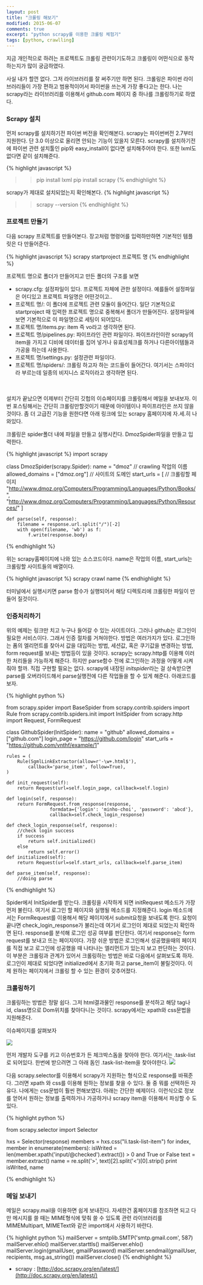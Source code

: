 ```yaml
---
layout: post
title: "크롤링 해보기"
modified: 2015-06-07
comments: true
excerpt: "python scrapy를 이용한 크롤링 체험기"
tags: [python, crawlling]
---
```


지금 개인적으로 하려는 프로젝트도 크롤링 관련이기도하고 크롤링이 어떤식으로 동작하는지가 많이 궁금하였다. 

사실 내가 할껀 없다. 그저 라이브러리를 잘 써주기만 하면 된다. 크롤링은 파이썬 라이브러리들이 가장 편하고 범용적이어서 파이썬을 쓰는게 가장 좋다고는 한다. 나는 scrapy라는 라이브러리를 이용해서 github.com 페이지 중 하나를 크롤링하기로 하였다. 


### Scrapy 설치

먼저 scrapy를 설치하기전 파이썬 버전을 확인해본다. scrapy는 파이썬버전 2.7부터 지원한다. 단 3.0 이상으로 올리면 안되는 기능이 있을지 모른다. scrapy를 설치하기전에 파이썬 관련 설치툴인 pip와 easy_install이 없다면 설치해주어야 한다. 또한 lxml도 없다면 같이 설치해준다. 

{% highlight javascript %}
>> pip install lxml
>> pip install scrapy
{% endhighlight %} 

scrapy가 제대로 설치되었는지 확인해본다.
{% highlight javascript %}
>> scrapy --version
{% endhighlight %} 


### 프로젝트 만들기

다음 scrapy 프로젝트를 만들어본다. 장고처럼 명령어를 입력하만하면 기본적인 템플릿은 다 만들어준다.

{% highlight javascript %}
scrapy startproject 프로젝트 명 
{% endhighlight %} 

프로젝트 명으로 폴더가 만들어지고 만든 폴더의 구조를 보면 

* scrapy.cfg: 설정파일이 있다. 프로젝트 자체에 관한 설정이다. 예를들어 설정파일은 어디있고 프로젝트 파일명은 어떤것이고..
* 프로젝트 명/: 이 폴더에 프로젝트 관련 모듈이 들어간다. 일단 기본적으로 startproject 때 입력한 프로젝트 명으로 중복해서 폴더가 만들어진다. 설정파일에 보면 기본적으로 이 파일명으로 세팅이 되어있다. 
* 프로젝트 명/items.py: item 즉 vo라고 생각하면 된다. 
* 프로젝트 명/pipelines.py: 파이프라인 관련 파일이다. 파이프라인이란 scrapy의 item을 가지고 디비에 데이터를 집어 넣거나 유효성체크를 하거나 다른아이템들과 가공을 하는데 사용한다. 
* 프로젝트 명/settings.py: 설정관련 파일이다. 
* 프로젝트 명/spiders/: 크롤링 하고자 하는 코드들이 들어간다. 여기서는 스파이더라 부르는데 일종의 비지니스 로직이라고 생각하면 된다. 

<br/><br/>
설치가 끝났으면 이제부터 간단히 깃헙의 이슈페이지를 크롤링해서 메일을 보내보자. 이번 포스팅해서는 간단히 크롤링만할것이기 때문에 아이템이나 파이프라인은 쓰지 않을 것이다. 좀 더 고급진 기능을 원한다면 아래 링크에 있는 scrapy 홈페이지에 자.세.히 나와있다. 

크롤링은 spider폴더 내에 파일을 만들고 실행시킨다. DmozSpider파일을 만들고 입력한다.

{% highlight javascript %}
import scrapy

class DmozSpider(scrapy.Spider):
    name = "dmoz" // crawling 작업의 이름
    allowed_domains = ["dmoz.org"] // 사이트의 도메인 
    start_urls = [ // 크롤링할 페이지
        "http://www.dmoz.org/Computers/Programming/Languages/Python/Books/",
        "http://www.dmoz.org/Computers/Programming/Languages/Python/Resources/"
    ]

    def parse(self, response):
        filename = response.url.split("/")[-2]
        with open(filename, 'wb') as f:
            f.write(response.body)
{% endhighlight %} 

위는 scrapy홈페이지에 나와 있는 소스코드이다. name은 작업의 이름, start_urls는 크롤링할 사이트들의 배열이다. 

{% highlight javascript %}
scrapy crawl name
{% endhighlight %} 

터미널에서 실행시키면 parse 함수가 실행되어서 해당 디렉토리에 크롤링한 파일이 만들어 질것이다. 

### 인증처리하기 

위의 예제는 링크만 치고 누구나 들어갈 수 있는 사이트이다. 그러나 github는 로그인이 필요한 서비스이다. 그래서 인증 절차를 거쳐야한다. 방법은 여러가지가 있다. 로그인하는 폼의 엘리먼트를 찾아서 값을 대입하는 방법, 세션값, 혹은 쿠기값을 변경하는 방법, form request를 보내는 방법등이 있을 것이다. scrapy는 scrapy.http를 이용해 이러한 처리들을 가능하게 해준다. 하지만 parse함수 전에 로그인하는 과정을 어떻게 시켜줘야 할까. 직접 구현할 필요는 없다. scrapy에 내장된 *initspider*라는 걸 상속받으면 parse를 오버라이드해서 parse실행전에 다른 작업들을 할 수 있게 해준다. 아래코드를 보자. 

{% highlight python %}

from scrapy.spider import BaseSpider
from scrapy.contrib.spiders import Rule
from scrapy.contrib.spiders.init import InitSpider
from scrapy.http import Request, FormRequest

class GithubSpider(InitSpider):
	name = "github"
	allowed_domains = ["github.com"]
	login_page = "https://github.com/login"
	start_urls = "https://github.com/vnthf/example/1"

	rules = (
		Rule(SgmlLinkExtractor(allow=r'-\w+.html$'),
			callback='parse_item', follow=True),
	)

	def init_request(self):
		return Request(url=self.login_page, callback=self.login)

	def login(self, response):
		return FormRequest.from_response(response,
					formdata={'login': 'minho-choi', 'password': 'abcd'},
					callback=self.check_login_response)

	def check_login_response(self, response):
		//check login success
		if success
			return self.initialized()
		else
			return self.error()
	def initialized(self):
		return Request(url=self.start_urls, callback=self.parse_item)

	def parse_item(self, response):
		//doing parse
		
{% endhighlight %} 

Spider에서 InitSpider를 받는다. 크롤링을 시작하게 되면 initRequest 메소드가 가장 먼저 불린다. 여기서 로그인 할 페이지와 실행될 메소드를 지정해준다. login 메소드에서는 FormRequest를 이용해서 해당 페이지에서 submit요청을 보내도록 한다. 요청이 끝나면 check_login_response가 불리는데 여기서 로그인이 제대로 되었는지 확인하면 된다. response를 분석해 로그인 성공 여부를 판단한다. 여기서 response는 form request를 보내고 뜨는 페이지이다. 가장 쉬운 방법은 로그인해서 성공했을때의 페이지를 직접 보고 로그인에 성공했을 때 나타나는 엘리먼트가 있는지 보고 판단하는 것이다. 이 부분은 크롤링과 관계가 있어서 크롤링하는 방법은 바로 다음에서 살펴보도록 하자. 로그인이 제대로 되었다면 initialized에서 초기화 하고 parse_item이 불릴것이다. 이제 원하는 페이지에서 크롤링 할 수 있는 환경이 갖추어졌다. 

### 크롤링하기 
크롤링하는 방법은 정말 쉽다. 그저 html결과물인 response를 분석하고 해당 tag나 id, class명으로 Dom위치를 찾아다니는 것이다. scrapy에서는 xpath와 css문법을 지원해준다. 

이슈페이지를 살펴보자 

<img src="/blog/images/crawl1.png"/>

먼저 개발자 도구를 키고 이슈번호가 든 체크박스돔을 찾아야 한다. 여기서는 .task-list로 되어있다. 한번에 받으려면 그 아래 돔인 .task-list-item을 찾아야한다. 
<img src="/blog/images/crawl2.png"/>

다음 scrapy.selector를 이용해서 scrapy가 지원하는 형식으로 response를 바꿔준다. 그러면 xpath 와 css를 이용해 원하는 정보를 찾을 수 있다. 
둘 중 뭐를 선택하든 자유다. 나에게는 css문법이 훨씬 편해보였다. 아래는 간단한 예제이다. 이런식으로 정보를 얻어서 원하는 정보를 출력하거나 가공하거나 scrapy item을 이용해서 파싱할 수 도 있다. 

{% highlight python %}

from scrapy.selector import Selector

hxs = Selector(response)
		members = hxs.css("li.task-list-item")
		for index, member in enumerate(members):
			isWrited = len(member.xpath('input/@checked').extract()) > 0 and True or False
			text = member.extract()
			name = re.split('>', text)[2].split('<')[0].strip()
			print isWrited, name

{% endhighlight %} 


### 메일 보내기 
메일은 scrapy.mail을 이용하면 쉽게 보내진다. 자세한건 홈페이지를 참조하면 되고 다만 메시지를 쓸 때는 MIME형식에 맞춰 쓸 수 있도록 관련 라이브러리를 
MIMEMultipart, MIMEText와 같은 import에서 사용하기 바란다. 

{% highlight python %}
mailServer = smtplib.SMTP('smtp.gmail.com', 587)
		mailServer.ehlo()
		mailServer.starttls()
		mailServer.ehlo()
		mailServer.login(gmailUser, gmailPassword)
		mailServer.sendmail(gmailUser, recipients, msg.as_string())
		mailServer.close()
{% endhighlight %} 




* scrapy : [http://doc.scrapy.org/en/latest/](http://doc.scrapy.org/en/latest/)










